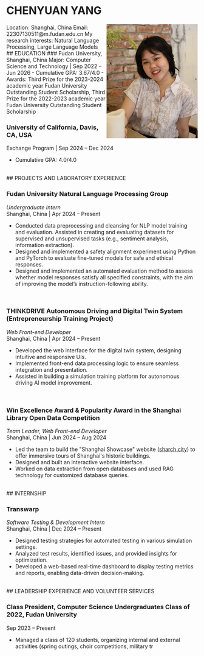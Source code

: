 # CHENYUAN YANG  

<img src="photo.jpg" align="right" alt="Personal Image" style="width: 240px; height: 300px; object-fit: cover;" />
Location: Shanghai, China  
Email: 22307130511@m.fudan.edu.cn  
My research interests: Natural Language Processing, Large Language Models  


<br>
## EDUCATION  
### Fudan University, Shanghai, China  
Major: Computer Science and Technology | Sep 2022 – Jun 2026  
- Cumulative GPA: 3.67/4.0  
- Awards: Third Prize for the 2023-2024 academic year Fudan University Outstanding Student Scholarship,
          Third Prize for the 2022-2023 academic year Fudan University Outstanding Student Scholarship

### University of California, Davis, CA, USA  
Exchange Program | Sep 2024 – Dec 2024  
- Cumulative GPA: 4.0/4.0  


<br>
## PROJECTS AND LABORATORY EXPERIENCE  

### Fudan University Natural Language Processing Group  
*Undergraduate Intern*  
Shanghai, China | Apr 2024 – Present  
- Conducted data preprocessing and cleansing for NLP model training and evaluation. Assisted in creating and evaluating datasets for supervised and unsupervised tasks (e.g., sentiment analysis, information extraction).  
- Designed and implemented a safety alignment experiment using Python and PyTorch to evaluate fine-tuned models for safe and ethical responses.  
- Designed and implemented an automated evaluation method to assess whether model responses satisfy all specified constraints, with the aim of improving the model’s instruction-following ability.  
<br>

### THINKDRIVE Autonomous Driving and Digital Twin System (Entrepreneurship Training Project)  
*Web Front-end Developer*  
Shanghai, China | Apr 2024 – Present  
- Developed the web interface for the digital twin system, designing intuitive and responsive UIs.  
- Implemented front-end data processing logic to ensure seamless integration and presentation.  
- Assisted in building a simulation training platform for autonomous driving AI model improvement.  
<br>

### Win Excellence Award & Popularity Award in the Shanghai Library Open Data Competition  
*Team Leader, Web Front-end Developer*  
Shanghai, China | Jun 2024 – Aug 2024  
- Led the team to build the "Shanghai Showcase" website ([sharch.city](https://www.sharch.city)) to offer immersive tours of Shanghai's historic buildings.  
- Designed and built an interactive website interface.  
- Worked on data extraction from open databases and used RAG technology for customized database queries.  



<br>
## INTERNSHIP  

### Transwarp  
*Software Testing & Development Intern*  
Shanghai, China | Dec 2024 – Present  
- Designed testing strategies for automated testing in various simulation settings.  
- Analyzed test results, identified issues, and provided insights for optimization.  
- Developed a web-based real-time dashboard to display testing metrics and reports, enabling data-driven decision-making.  



<br>
## LEADERSHIP EXPERIENCE AND VOLUNTEER SERVICES  

### Class President, Computer Science Undergraduates Class of 2022, Fudan University  
Sep 2023 – Present  
- Managed a class of 120 students, organizing internal and external activities (spring outings, choir competitions, military tr
